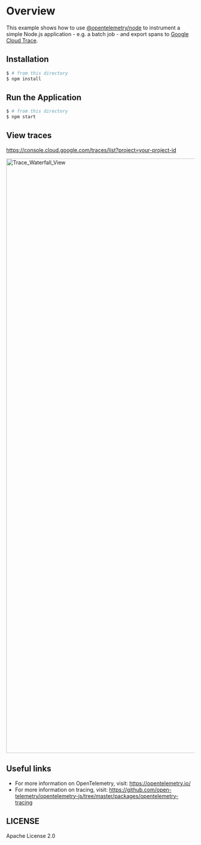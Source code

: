 # Overview

This example shows how to use [@opentelemetry/node](https://github.com/open-telemetry/opentelemetry-js/tree/master/packages/opentelemetry-node) to instrument a simple Node.js application - e.g. a batch job - and export spans to [Google Cloud Trace](https://cloud.google.com/trace/).

## Installation

```sh
$ # from this directory
$ npm install
```

## Run the Application

```sh
$ # from this directory
$ npm start
```

## View traces

https://console.cloud.google.com/traces/list?project=your-project-id

<img width="1584" alt="Trace_Waterfall_View" src="https://user-images.githubusercontent.com/62445341/79489186-e9361f80-7fe8-11ea-92af-2596ef8fed50.png">


## Useful links
- For more information on OpenTelemetry, visit: <https://opentelemetry.io/>
- For more information on tracing, visit: <https://github.com/open-telemetry/opentelemetry-js/tree/master/packages/opentelemetry-tracing>

## LICENSE

Apache License 2.0
